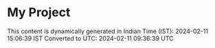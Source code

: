 # My Project

This content is dynamically generated in Indian Time (IST): 2024-02-11 15:06:39 IST
Converted to UTC: 2024-02-11 09:36:39 UTC
